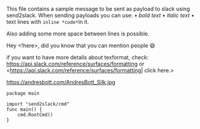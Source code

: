 This file contains a sample message to be sent as payload to slack using send2slack.
When sending payloads you can use: 
• *bold text*
• _italic text_
• text lines with `inline *code*`in it. 

Also adding some more space between lines is possible.



Hey <!here>, did you know that you can mention people  :smile:

if you want to have more details about texformat, check: https://api.slack.com/reference/surfaces/formatting or <https://api.slack.com/reference/surfaces/formatting| click here.>

https://andresbott.com/AndresBott_Silk.jpg

```
package main

import "send2slack/cmd"
func main() {
	cmd.RootCmd()
}
```



